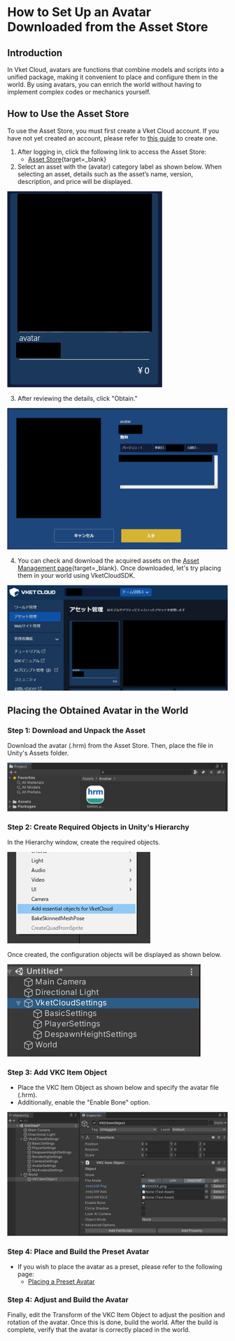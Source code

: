 # How to Set Up an Avatar Downloaded from the Asset Store

## Introduction
In Vket Cloud, avatars are functions that combine models and scripts into a unified package, making it convenient to place and configure them in the world. By using avatars, you can enrich the world without having to implement complex codes or mechanics yourself.

## How to Use the Asset Store
To use the Asset Store, you must first create a Vket Cloud account. If you have not yet created an account, please refer to [this guide](../AboutVketCloudSDK/SetupAccount.md) to create one.

1. After logging in, click the following link to access the Asset Store:
   - [Asset Store](https://cloud.vket.com/account/asset/store){target=_blank}
2. Select an asset with the (avatar) category label as shown below. When selecting an asset, details such as the asset’s name, version, description, and price will be displayed.

![Asset Improve1](img/ImproveAssetStore_1.jpg)

3. After reviewing the details, click "Obtain."

![Asset Improve2](img/ImproveAssetStore_2.jpg)

4. You can check and download the acquired assets on the [Asset Management page](https://cloud.vket.com/account/asset){target=_blank}. Once downloaded, let's try placing them in your world using VketCloudSDK.

![Asset Improve3](img/ImproveAssetStore_3.jpg)

## Placing the Obtained Avatar in the World

### Step 1: Download and Unpack the Asset
Download the avatar (.hrm) from the Asset Store. Then, place the file in Unity's Assets folder.

![Asset Improve4](img/ImproveAssetStore_4.jpg)

### Step 2: Create Required Objects in Unity's Hierarchy
In the Hierarchy window, create the required objects.

![Asset Improve4](img/ImproveAssetStore_5.jpg)

Once created, the configuration objects will be displayed as shown below.

![Asset Improve4](img/ImproveAssetStore_6.jpg)

### Step 3: Add VKC Item Object
- Place the VKC Item Object as shown below and specify the avatar file (.hrm).
- Additionally, enable the "Enable Bone" option.

![Asset Improve4](img/ImproveAssetStore_8.jpg)

### Step 4: Place and Build the Preset Avatar
- If you wish to place the avatar as a preset, please refer to the following page:
   - [Placing a Preset Avatar](../WorldMakingGuide/PresetAvatar.md)

### Step 4: Adjust and Build the Avatar
Finally, edit the Transform of the VKC Item Object to adjust the position and rotation of the avatar. Once this is done, build the world. After the build is complete, verify that the avatar is correctly placed in the world.
